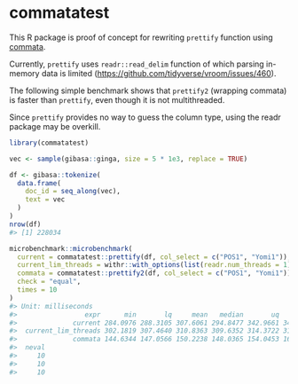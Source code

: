 
<!-- README.md is generated from README.Rmd. Please edit that file -->

# commatatest

<!-- badges: start -->
<!-- badges: end -->

This R package is proof of concept for rewriting `prettify` function
using [commata](https://github.com/furfurylic/commata).

Currently, `prettify` uses `readr::read_delim` function of which parsing
in-memory data is limited
(<https://github.com/tidyverse/vroom/issues/460>).

The following simple benchmark shows that `prettify2` (wrapping commata)
is faster than `prettify`, even though it is not multithreaded.

Since `prettify` provides no way to guess the column type, using the
readr package may be overkill.

``` r
library(commatatest)

vec <- sample(gibasa::ginga, size = 5 * 1e3, replace = TRUE)

df <- gibasa::tokenize(
  data.frame(
    doc_id = seq_along(vec),
    text = vec
  )
)
nrow(df)
#> [1] 228034

microbenchmark::microbenchmark(
  current = commatatest::prettify(df, col_select = c("POS1", "Yomi1")),
  current_lim_threads = withr::with_options(list(readr.num_threads = 1), commatatest::prettify(df, col_select = c("POS1", "Yomi1"))),
  commata = commatatest::prettify2(df, col_select = c("POS1", "Yomi1")),
  check = "equal",
  times = 10
)
#> Unit: milliseconds
#>                 expr      min       lq     mean   median       uq      max
#>              current 284.0976 288.3105 307.6061 294.8477 342.9661 349.0926
#>  current_lim_threads 302.1819 307.4640 310.8363 309.6352 314.3722 319.2559
#>              commata 144.6344 147.0566 150.2238 148.0365 154.0453 160.8546
#>  neval
#>     10
#>     10
#>     10
```
